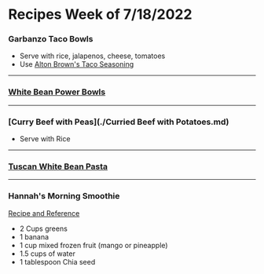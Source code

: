 # Recipes Week of 7/18/2022

### Garbanzo Taco Bowls

- Serve with rice, jalapenos, cheese, tomatoes
- Use [Alton Brown's Taco Seasoning](https://altonbrown.com/recipes/homemade-taco-seasoning-19/)

---

### [White Bean Power Bowls](./KaleAndWhiteBeanSalad.md)

---

### [Curry Beef with Peas](./Curried Beef with Potatoes.md)

- Serve with Rice

---

### [Tuscan White Bean Pasta](https://www.budgetbytes.com/wprm_print/33590)

--- 

### Hannah's Morning Smoothie

[Recipe and Reference](https://joyfoodsunshine.com/green-smoothie/)

- 2 Cups greens
- 1 banana
- 1 cup mixed frozen fruit (mango or pineapple)
- 1.5 cups of water
- 1 tablespoon Chia seed